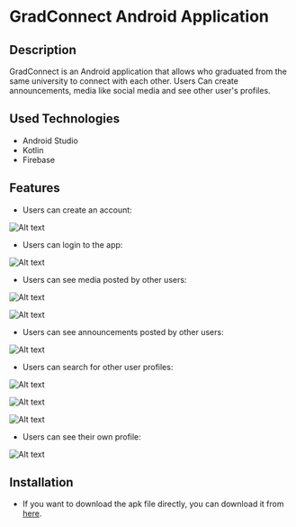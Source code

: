 # GradConnect Android Application

## Description
GradConnect is an Android application that allows who graduated from the same university to connect with each other. Users Can create announcements, media like social media and see other user's profiles.

## Used Technologies
- Android Studio
- Kotlin
- Firebase

## Features
- Users can create an account:

![Alt text](screenshots/signup.png?raw=true "Title")

- Users can login to the app:

![Alt text](screenshots/signin.png?raw=true "Title")

- Users can see media posted by other users:

![Alt text](screenshots/media.png?raw=true "Title")

![Alt text](screenshots/media2.png?raw=true "Title")

- Users can see announcements posted by other users:

![Alt text](screenshots/announcements.png?raw=true "Title")

- Users can search for other user profiles:

![Alt text](screenshots/search.png?raw=true "Title")

![Alt text](screenshots/search2.png?raw=true "Title")

![Alt text](screenshots/profile2.png?raw=true "Title")

- Users can see their own profile:

![Alt text](screenshots/profile.png?raw=true "Title")


## Installation
- If you want to download the apk file directly, you can download it from [here](gradConnect.apk).

